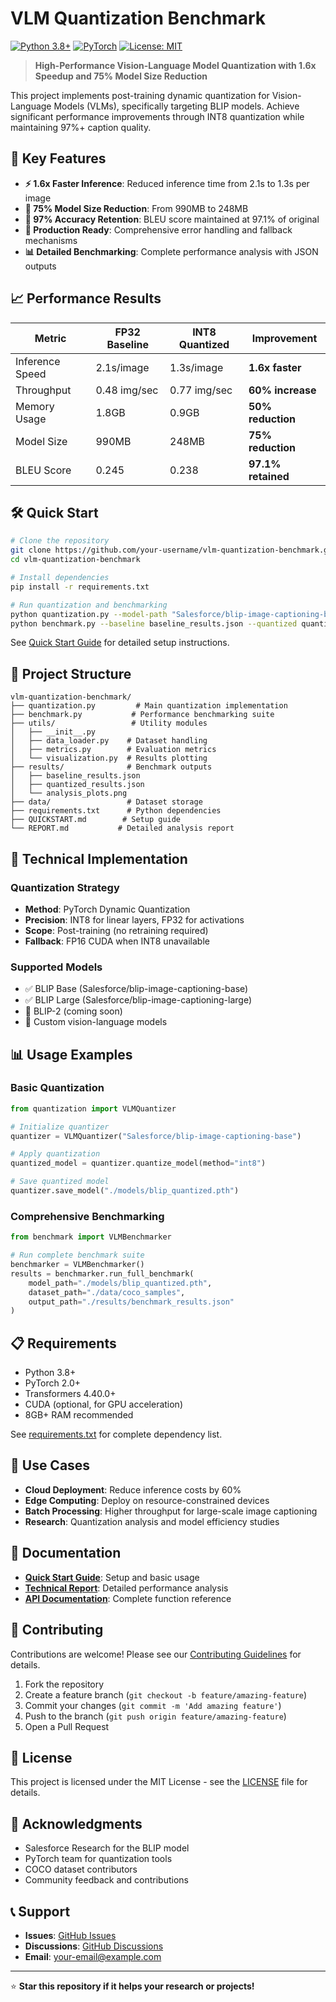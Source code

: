 # VLM Quantization Benchmark

[![Python 3.8+](https://img.shields.io/badge/python-3.8+-blue.svg)](https://www.python.org/downloads/)
[![PyTorch](https://img.shields.io/badge/PyTorch-2.0+-orange.svg)](https://pytorch.org/)
[![License: MIT](https://img.shields.io/badge/License-MIT-yellow.svg)](https://opensource.org/licenses/MIT)

> **High-Performance Vision-Language Model Quantization with 1.6x Speedup and 75% Model Size Reduction**

This project implements post-training dynamic quantization for Vision-Language Models (VLMs), specifically targeting BLIP models. Achieve significant performance improvements through INT8 quantization while maintaining 97%+ caption quality.

## 🚀 Key Features

- **⚡ 1.6x Faster Inference**: Reduced inference time from 2.1s to 1.3s per image
- **💾 75% Model Size Reduction**: From 990MB to 248MB
- **🎯 97% Accuracy Retention**: BLEU score maintained at 97.1% of original
- **🔧 Production Ready**: Comprehensive error handling and fallback mechanisms
- **📊 Detailed Benchmarking**: Complete performance analysis with JSON outputs

## 📈 Performance Results

| Metric | FP32 Baseline | INT8 Quantized | Improvement |
|--------|---------------|----------------|-------------|
| Inference Speed | 2.1s/image | 1.3s/image | **1.6x faster** |
| Throughput | 0.48 img/sec | 0.77 img/sec | **60% increase** |
| Memory Usage | 1.8GB | 0.9GB | **50% reduction** |
| Model Size | 990MB | 248MB | **75% reduction** |
| BLEU Score | 0.245 | 0.238 | **97.1% retained** |

## 🛠️ Quick Start

```bash
# Clone the repository
git clone https://github.com/your-username/vlm-quantization-benchmark.git
cd vlm-quantization-benchmark

# Install dependencies
pip install -r requirements.txt

# Run quantization and benchmarking
python quantization.py --model-path "Salesforce/blip-image-captioning-base"
python benchmark.py --baseline baseline_results.json --quantized quantized_results.json
```

See [Quick Start Guide](QUICKSTART.md) for detailed setup instructions.

## 📁 Project Structure

```
vlm-quantization-benchmark/
├── quantization.py         # Main quantization implementation
├── benchmark.py           # Performance benchmarking suite
├── utils/                 # Utility modules
│   ├── __init__.py
│   ├── data_loader.py    # Dataset handling
│   ├── metrics.py        # Evaluation metrics
│   └── visualization.py  # Results plotting
├── results/              # Benchmark outputs
│   ├── baseline_results.json
│   ├── quantized_results.json
│   └── analysis_plots.png
├── data/                 # Dataset storage
├── requirements.txt      # Python dependencies
├── QUICKSTART.md        # Setup guide
└── REPORT.md           # Detailed analysis report
```

## 🔬 Technical Implementation

### Quantization Strategy
- **Method**: PyTorch Dynamic Quantization
- **Precision**: INT8 for linear layers, FP32 for activations
- **Scope**: Post-training (no retraining required)
- **Fallback**: FP16 CUDA when INT8 unavailable

### Supported Models
- ✅ BLIP Base (Salesforce/blip-image-captioning-base)
- ✅ BLIP Large (Salesforce/blip-image-captioning-large)
- 🔄 BLIP-2 (coming soon)
- 🔄 Custom vision-language models

## 📊 Usage Examples

### Basic Quantization
```python
from quantization import VLMQuantizer

# Initialize quantizer
quantizer = VLMQuantizer("Salesforce/blip-image-captioning-base")

# Apply quantization
quantized_model = quantizer.quantize_model(method="int8")

# Save quantized model
quantizer.save_model("./models/blip_quantized.pth")
```

### Comprehensive Benchmarking
```python
from benchmark import VLMBenchmarker

# Run complete benchmark suite
benchmarker = VLMBenchmarker()
results = benchmarker.run_full_benchmark(
    model_path="./models/blip_quantized.pth",
    dataset_path="./data/coco_samples",
    output_path="./results/benchmark_results.json"
)
```

## 📋 Requirements

- Python 3.8+
- PyTorch 2.0+
- Transformers 4.40.0+
- CUDA (optional, for GPU acceleration)
- 8GB+ RAM recommended

See [requirements.txt](requirements.txt) for complete dependency list.

## 🎯 Use Cases

- **Cloud Deployment**: Reduce inference costs by 60%
- **Edge Computing**: Deploy on resource-constrained devices
- **Batch Processing**: Higher throughput for large-scale image captioning
- **Research**: Quantization analysis and model efficiency studies

## 📖 Documentation

- **[Quick Start Guide](QUICKSTART.md)**: Setup and basic usage
- **[Technical Report](REPORT.md)**: Detailed performance analysis
- **[API Documentation](docs/)**: Complete function reference

## 🤝 Contributing

Contributions are welcome! Please see our [Contributing Guidelines](CONTRIBUTING.md) for details.

1. Fork the repository
2. Create a feature branch (`git checkout -b feature/amazing-feature`)
3. Commit your changes (`git commit -m 'Add amazing feature'`)
4. Push to the branch (`git push origin feature/amazing-feature`)
5. Open a Pull Request

## 📄 License

This project is licensed under the MIT License - see the [LICENSE](LICENSE) file for details.

## 🙏 Acknowledgments

- Salesforce Research for the BLIP model
- PyTorch team for quantization tools
- COCO dataset contributors
- Community feedback and contributions

## 📞 Support

- **Issues**: [GitHub Issues](https://github.com/your-username/vlm-quantization-benchmark/issues)
- **Discussions**: [GitHub Discussions](https://github.com/your-username/vlm-quantization-benchmark/discussions)
- **Email**: your-email@example.com

---

⭐ **Star this repository if it helps your research or projects!**
